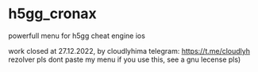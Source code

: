 # h5gg_cronax
powerfull menu for h5gg cheat engine ios

work closed at 27.12.2022, by cloudlyhima
telegram: https://t.me/cloudlyh
rezolver pls dont paste my menu
if you use this, see a gnu lecense pls)
